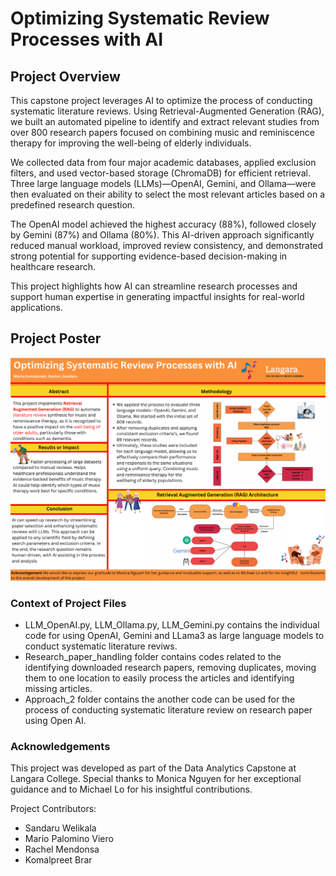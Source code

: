 # Optimizing Systematic Review Processes with AI

## Project Overview

This capstone project leverages AI to optimize the process of conducting systematic literature reviews. Using Retrieval-Augmented Generation (RAG), we built an automated pipeline to identify and extract relevant studies from over 800 research papers focused on combining music and reminiscence therapy for improving the well-being of elderly individuals.

We collected data from four major academic databases, applied exclusion filters, and used vector-based storage (ChromaDB) for efficient retrieval. Three large language models (LLMs)—OpenAI, Gemini, and Ollama—were then evaluated on their ability to select the most relevant articles based on a predefined research question.

The OpenAI model achieved the highest accuracy (88%), followed closely by Gemini (87%) and Ollama (80%). This AI-driven approach significantly reduced manual workload, improved review consistency, and demonstrated strong potential for supporting evidence-based decision-making in healthcare research.

This project highlights how AI can streamline research processes and support human expertise in generating impactful insights for real-world applications.

## Project Poster

![Poster](image.png)

### Context of Project Files

* LLM_OpenAI.py, LLM_Ollama.py, LLM_Gemini.py contains the individual code for using OpenAI, Gemini and LLama3 as large language models to conduct systematic literature reviws.
* Research_paper_handling folder contains codes related to the identifying downloaded research papers, removing duplicates, moving them to one location to easily process the articles and identifying missing articles.
* Approach_2 folder contains the another code can be used for the process of conducting systematic literature review on research paper using Open AI.

### Acknowledgements

This project was developed as part of the Data Analytics Capstone at Langara College.
Special thanks to Monica Nguyen for her exceptional guidance and to Michael Lo for his insightful contributions.

Project Contributors:
* Sandaru Welikala
* Mario Palomino Viero
* Rachel Mendonsa
* Komalpreet Brar


